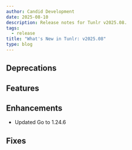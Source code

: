 ```yaml
---
author: Candid Development
date: 2025-08-10
description: Release notes for Tunlr v2025.08.
tags:
  - release
title: "What's New in Tunlr: v2025.08"
type: blog
---
```


## Deprecations

## Features

## Enhancements

- Updated Go to 1.24.6

## Fixes
